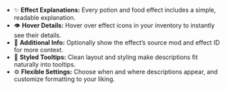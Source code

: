 - ✨ **Effect Explanations:** Every potion and food effect includes a simple, readable explanation.  
- 👁️ **Hover Details:** Hover over effect icons in your inventory to instantly see their details.  
- 📝 **Additional Info:** Optionally show the effect’s source mod and effect ID for more context.  
- 🎨 **Styled Tooltips:** Clean layout and styling make descriptions fit naturally into tooltips.  
- ⚙️ **Flexible Settings:** Choose when and where descriptions appear, and customize formatting to your liking.

